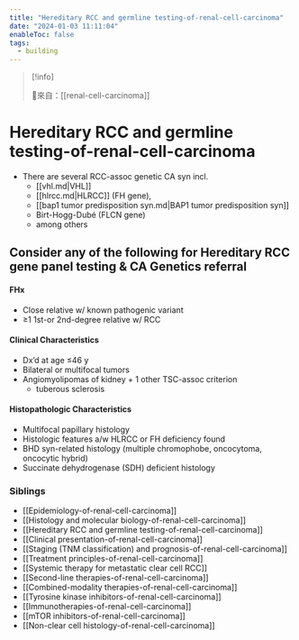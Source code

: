 ```yaml
---
title: "Hereditary RCC and germline testing-of-renal-cell-carcinoma"
date: "2024-01-03 11:11:04"
enableToc: false
tags:
  - building
---
```


> [!info]
>
> 🌱來自：[[renal-cell-carcinoma]]

# Hereditary RCC and germline testing-of-renal-cell-carcinoma

- There are several RCC-assoc genetic CA syn incl.
  - [[vhl.md|VHL]]
  - [[hlrcc.md|HLRCC]] (FH gene),
  - [[bap1 tumor predisposition syn.md|BAP1 tumor predisposition syn]]
  - Birt-Hogg-Dubé (FLCN gene)
  - among others

## Consider any of the following for Hereditary RCC gene panel testing & CA Genetics referral

#### FHx

- Close relative w/ known pathogenic variant
- ≥1 1st-or 2nd-degree relative w/ RCC

#### Clinical Characteristics

- Dx’d at age ≤46 y
- Bilateral or multifocal tumors
- Angiomyolipomas of kidney + 1 other TSC-assoc criterion
  - tuberous sclerosis

#### Histopathologic Characteristics

- Multifocal papillary histology
- Histologic features a/w HLRCC or FH deficiency found
- BHD syn-related histology (multiple chromophobe, oncocytoma, oncocytic hybrid)
- Succinate dehydrogenase (SDH) deficient histology

### Siblings

- [[Epidemiology-of-renal-cell-carcinoma]]
- [[Histology and molecular biology-of-renal-cell-carcinoma]]
- [[Hereditary RCC and germline testing-of-renal-cell-carcinoma]]
- [[Clinical presentation-of-renal-cell-carcinoma]]
- [[Staging (TNM classification) and prognosis-of-renal-cell-carcinoma]]
- [[Treatment principles-of-renal-cell-carcinoma]]
- [[Systemic therapy for metastatic clear cell RCC]]
- [[Second-line therapies-of-renal-cell-carcinoma]]
- [[Combined-modality therapies-of-renal-cell-carcinoma]]
- [[Tyrosine kinase inhibitors-of-renal-cell-carcinoma]]
- [[Immunotherapies-of-renal-cell-carcinoma]]
- [[mTOR inhibitors-of-renal-cell-carcinoma]]
- [[Non-clear cell histology-of-renal-cell-carcinoma]]
